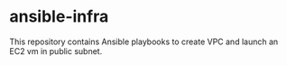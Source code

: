 # ansible-infra
This repository contains Ansible playbooks to create VPC and launch an EC2 vm in public subnet. 
